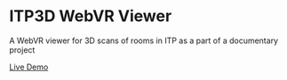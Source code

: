 # ITP3D WebVR Viewer
A WebVR viewer for 3D scans of rooms in ITP as a part of a documentary project

[Live Demo](https://juniorxsound.github.io/ITP3D_WebVR_Viewer/)


